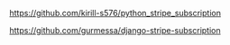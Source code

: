 https://github.com/kirill-s576/python_stripe_subscription

https://github.com/gurmessa/django-stripe-subscription